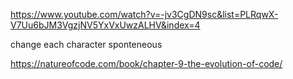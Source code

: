 https://www.youtube.com/watch?v=-jv3CgDN9sc&list=PLRqwX-V7Uu6bJM3VgzjNV5YxVxUwzALHV&index=4

change each character sponteneous

https://natureofcode.com/book/chapter-9-the-evolution-of-code/

